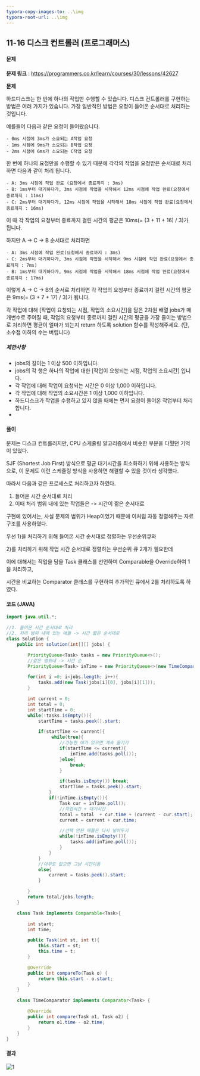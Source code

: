 ```yaml
---
typora-copy-images-to: ..\img
typora-root-url: ..\img
---
```


## 11-16 디스크 컨트롤러 (프로그래머스)

#### 문제

**문제 링크** : https://programmers.co.kr/learn/courses/30/lessons/42627

**문제**

하드디스크는 한 번에 하나의 작업만 수행할 수 있습니다. 디스크 컨트롤러를 구현하는 방법은 여러 가지가 있습니다. 가장 일반적인 방법은 요청이 들어온 순서대로 처리하는 것입니다.

예를들어 다음과 같은 요청이 들어왔습니다.

```
- 0ms 시점에 3ms가 소요되는 A작업 요청
- 1ms 시점에 9ms가 소요되는 B작업 요청
- 2ms 시점에 6ms가 소요되는 C작업 요청
```

한 번에 하나의 요청만을 수행할 수 있기 때문에 각각의 작업을 요청받은 순서대로 처리하면 다음과 같이 처리 됩니다.

```
- A: 3ms 시점에 작업 완료 (요청에서 종료까지 : 3ms)
- B: 1ms부터 대기하다가, 3ms 시점에 작업을 시작해서 12ms 시점에 작업 완료(요청에서 종료까지 : 11ms)
- C: 2ms부터 대기하다가, 12ms 시점에 작업을 시작해서 18ms 시점에 작업 완료(요청에서 종료까지 : 16ms)
```

이 때 각 작업의 요청부터 종료까지 걸린 시간의 평균은 10ms(= (3 + 11 + 16) / 3)가 됩니다.

하지만 A → C → B 순서대로 처리하면

```
- A: 3ms 시점에 작업 완료(요청에서 종료까지 : 3ms)
- C: 2ms부터 대기하다가, 3ms 시점에 작업을 시작해서 9ms 시점에 작업 완료(요청에서 종료까지 : 7ms)
- B: 1ms부터 대기하다가, 9ms 시점에 작업을 시작해서 18ms 시점에 작업 완료(요청에서 종료까지 : 17ms)
```

이렇게 A → C → B의 순서로 처리하면 각 작업의 요청부터 종료까지 걸린 시간의 평균은 9ms(= (3 + 7 + 17) / 3)가 됩니다.

각 작업에 대해 [작업이 요청되는 시점, 작업의 소요시간]을 담은 2차원 배열 jobs가 매개변수로 주어질 때, 작업의 요청부터 종료까지 걸린 시간의 평균을 가장 줄이는 방법으로 처리하면 평균이 얼마가 되는지 return 하도록 solution 함수를 작성해주세요. (단, 소수점 이하의 수는 버립니다)

##### 제한사항

- jobs의 길이는 1 이상 500 이하입니다.
- jobs의 각 행은 하나의 작업에 대한 [작업이 요청되는 시점, 작업의 소요시간] 입니다.
- 각 작업에 대해 작업이 요청되는 시간은 0 이상 1,000 이하입니다.
- 각 작업에 대해 작업의 소요시간은 1 이상 1,000 이하입니다.
- 하드디스크가 작업을 수행하고 있지 않을 때에는 먼저 요청이 들어온 작업부터 처리합니다.
- 

#### 풀이

문제는 디스크 컨트롤러지만, CPU 스케쥴링 알고리즘에서 비슷한 부분을 다뤘던 기억이 있었다.

SJF (Shortest Job First) 방식으로 평균 대기시간을 최소화하기 위해 사용하는 방식으로, 이 문제도 이런 스케쥴링 방식을 사용하면 해결할 수 있을 것이라 생각했다.

따라서 다음과 같은 프로세스로 처리하고자 하였다.

1. 들어온 시간 순서대로 처리
2. 이때 처리 범위 내에 있는 작업들은 -> 시간이 짧은 순서대로

구현에 있어서는, 사실 문제의 범위가 Heap이었기 때문에 이처럼 자동 정렬해주는 자료구조를 사용하였다.

우선 1)을 처리하기 위해 들어온 시간 순서대로 정렬하는 우선순위큐와

2)를 처리하기 위해 작업 시간 순서대로 정렬하는 우선순위 큐 2개가 필요한데

이에 대해서는 작업을 담을 Task 클래스를 선언하며 Comparable을 Override하여 1을 처리하고,

시간을 비교하는 Comparator 클래스를 구현하여 추가적인 큐에서 2를 처리하도록 하였다.

#### 코드 (JAVA)

```java
import java.util.*;

//1. 들어온 시간 순서대로 처리
//2. 처리 범위 내에 있는 애들 -> 시간 짧은 순서대로
class Solution {
    public int solution(int[][] jobs) {

        PriorityQueue<Task> tasks = new PriorityQueue<>();
        //같은 범위내 -> 시간 순
        PriorityQueue<Task> inTime = new PriorityQueue<>(new TimeComparator());

        for(int i =0; i<jobs.length; i++){
            tasks.add(new Task(jobs[i][0], jobs[i][1]));
        }

        int current = 0;
        int total = 0;
        int startTime = 0;
        while(!tasks.isEmpty()){
            startTime = tasks.peek().start;

            if(startTime <= current){
                 while(true){
                    //가능한 애가 있으면 계속 옮기기
                    if(startTime <= current){
                        inTime.add(tasks.poll());
                    }else{
                        break;
                    }

                    if(tasks.isEmpty()) break;
                    startTime = tasks.peek().start;
                }
                if(!inTime.isEmpty()){
                    Task cur = inTime.poll();
                    //작업시간 + 대기시간
                    total = total  + cur.time + (current - cur.start);
                    current = current + cur.time;

                    //선택 안된 애들은 다시 넣어두기
                    while(!inTime.isEmpty()){
                        tasks.add(inTime.poll());
                    }
                }
            }
            //아무도 없으면 그냥 시간이동
            else{
                current = tasks.peek().start;
            }

        }
        return total/jobs.length;
    }

    class Task implements Comparable<Task>{

        int start;
        int time;

        public Task(int st, int t){
            this.start = st;
            this.time = t;
        }

        @Override
        public int compareTo(Task o) {
            return this.start - o.start;
        }
    }

    class TimeComparator implements Comparator<Task> {

        @Override
        public int compare(Task o1, Task o2) {
            return o1.time - o2.time;
        }
    }
}
```

#### 결과

![1](result-11-16.png)
